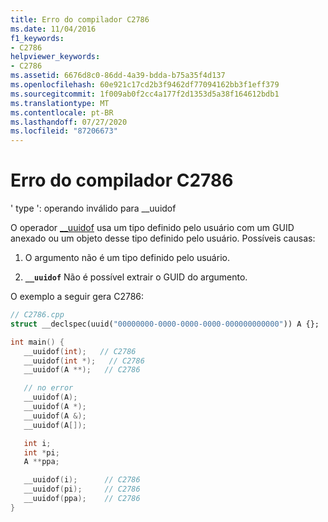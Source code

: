```yaml
---
title: Erro do compilador C2786
ms.date: 11/04/2016
f1_keywords:
- C2786
helpviewer_keywords:
- C2786
ms.assetid: 6676d8c0-86dd-4a39-bdda-b75a35f4d137
ms.openlocfilehash: 60e921c17cd2b3f9462df77094162bb3f1eff379
ms.sourcegitcommit: 1f009ab0f2cc4a177f2d1353d5a38f164612bdb1
ms.translationtype: MT
ms.contentlocale: pt-BR
ms.lasthandoff: 07/27/2020
ms.locfileid: "87206673"
---
```

# <a name="compiler-error-c2786"></a>Erro do compilador C2786

' type ': operando inválido para __uuidof

O operador [__uuidof](../../cpp/uuidof-operator.md) usa um tipo definido pelo usuário com um GUID anexado ou um objeto desse tipo definido pelo usuário.  Possíveis causas:

1. O argumento não é um tipo definido pelo usuário.

1. **`__uuidof`** Não é possível extrair o GUID do argumento.

O exemplo a seguir gera C2786:

```cpp
// C2786.cpp
struct __declspec(uuid("00000000-0000-0000-0000-000000000000")) A {};

int main() {
   __uuidof(int);   // C2786
   __uuidof(int *);   // C2786
   __uuidof(A **);   // C2786

   // no error
   __uuidof(A);
   __uuidof(A *);
   __uuidof(A &);
   __uuidof(A[]);

   int i;
   int *pi;
   A **ppa;

   __uuidof(i);      // C2786
   __uuidof(pi);     // C2786
   __uuidof(ppa);    // C2786
}
```
